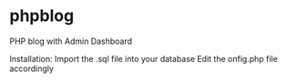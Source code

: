 # phpblog
PHP blog with Admin Dashboard

Installation:
Import the .sql file into your database
Edit the onfig.php file accordingly
